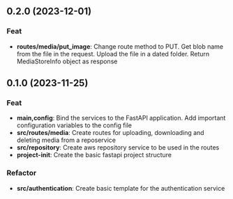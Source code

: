 ## 0.2.0 (2023-12-01)

### Feat

- **routes/media/put_image**: Change route method to PUT. Get blob name from the file in the request. Upload the file in a dated folder. Return MediaStoreInfo object as response

## 0.1.0 (2023-11-25)

### Feat

- **main,config**: Bind the services to the FastAPI application. Add important configuration variables to the config file
- **src/routes/media**: Create routes for uploading, downloading and deleting media from a reposervice
- **src/repository**: Create aws repository service to be used in the routes
- **project-init**: Create the basic fastapi project structure

### Refactor

- **src/authentication**: Create basic template for the authentication service
